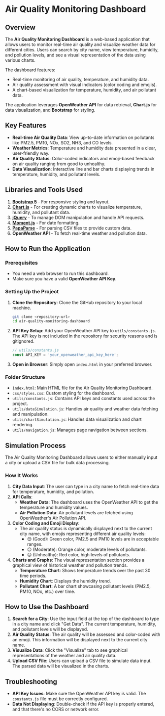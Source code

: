 # Air Quality Monitoring Dashboard

## Overview
The **Air Quality Monitoring Dashboard** is a web-based application that allows users to monitor real-time air quality and visualize weather data for different cities. Users can search by city name, view temperature, humidity, and pollution levels, and see a visual representation of the data using various charts.

The dashboard features:
- Real-time monitoring of air quality, temperature, and humidity data.
- Air quality assessment with visual indicators (color coding and emojis).
- A chart-based visualization for temperature, humidity, and air pollutant data.

The application leverages **OpenWeather API** for data retrieval, **Chart.js** for data visualization, and **Bootstrap** for styling.

## Key Features
- **Real-time Air Quality Data**: View up-to-date information on pollutants like PM2.5, PM10, NOx, SO2, NH3, and CO levels.
- **Weather Metrics**: Temperature and humidity data presented in a clear, user-friendly way.
- **Air Quality Status**: Color-coded indicators and emoji-based feedback on air quality ranging from good to unhealthy.
- **Data Visualization**: Interactive line and bar charts displaying trends in temperature, humidity, and pollutant levels.

## Libraries and Tools Used
1. **[Bootstrap 5](https://getbootstrap.com/)** - For responsive styling and layout.
2. **[Chart.js](https://www.chartjs.org/)** - For creating dynamic charts to visualize temperature, humidity, and pollutant data.
3. **[jQuery](https://jquery.com/)** - To manage DOM manipulation and handle API requests.
4. **[Moment.js](https://momentjs.com/)** - For date formatting.
5. **[PapaParse](https://www.papaparse.com/)** - For parsing CSV files to provide custom data.
6. **OpenWeather API** - To fetch real-time weather and pollution data.

## How to Run the Application

### Prerequisites
- You need a web browser to run this dashboard.
- Make sure you have a valid **OpenWeather API Key**.

### Setting Up the Project
1. **Clone the Repository**: Clone the GitHub repository to your local machine.
   ```sh
   git clone <repository-url>
   cd air-quality-monitoring-dashboard
   ```

2. **API Key Setup**: Add your OpenWeather API key to `utils/constants.js`. The API key is not included in the repository for security reasons and is gitignored.
   ```js
   // utils/constants.js
   const API_KEY = 'your_openweather_api_key_here';
   ```

3. **Open in Browser**: Simply open `index.html` in your preferred browser.

### Folder Structure
- `index.html`: Main HTML file for the Air Quality Monitoring Dashboard.
- `css/styles.css`: Custom styling for the dashboard.
- `utils/constants.js`: Contains API keys and constants used across the project.
- `utils/dataSimulation.js`: Handles air quality and weather data fetching and manipulation.
- `utils/chartSimulation.js`: Handles data visualization and chart rendering.
- `utils/navigation.js`: Manages page navigation between sections.

## Simulation Process
The Air Quality Monitoring Dashboard allows users to either manually input a city or upload a CSV file for bulk data processing.

### How It Works
1. **City Data Input**: The user can type in a city name to fetch real-time data for temperature, humidity, and pollution.
2. **API Calls**:
   - **Weather Data**: The dashboard uses the OpenWeather API to get the temperature and humidity values.
   - **Air Pollution Data**: Air pollutant levels are fetched using OpenWeather's Air Pollution API.
3. **Color Coding and Emoji Display**:
   - The air quality status is dynamically displayed next to the current city name, with emojis representing different air quality levels:
     - 😊 (Good): Green color, PM2.5 and PM10 levels are in acceptable ranges.
     - 😐 (Moderate): Orange color, moderate levels of pollutants.
     - ☹️ (Unhealthy): Red color, high levels of pollutants.
4. **Charts and Graphs**: The visual representation section provides a graphical view of historical weather and pollution trends.
   - **Temperature Chart**: Shows temperature trends over the past 30 time periods.
   - **Humidity Chart**: Displays the humidity trend.
   - **Pollutant Chart**: A bar chart showcasing pollutant levels (PM2.5, PM10, NOx, etc.) over time.

## How to Use the Dashboard
1. **Search for a City**: Use the input field at the top of the dashboard to type in a city name and click "Get Data". The current temperature, humidity, and pollutant levels will be displayed.
2. **Air Quality Status**: The air quality will be assessed and color-coded with an emoji. This information will be displayed next to the current city name.
3. **Visualize Data**: Click the "Visualize" tab to see graphical representations of the weather and air quality data.
4. **Upload CSV File**: Users can upload a CSV file to simulate data input. The parsed data will be visualized in the charts.

## Troubleshooting
- **API Key Issues**: Make sure the OpenWeather API key is valid. The `constants.js` file must be correctly configured.
- **Data Not Displaying**: Double-check if the API key is properly entered, and that there's no CORS or network error.



